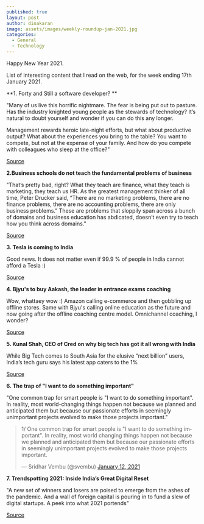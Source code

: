 ```yaml
---
published: true
layout: post
author: dinakaran
image: assets/images/weekly-roundup-jan-2021.jpg
categories:
  - General
  - Technology
---
```

Happy New Year 2021. 

List of interesting content that I read on the web, for the week ending 17th January 2021. 

**1. Forty and Still a software developer? **

"Many of us live this horrific nightmare. The fear is being put out to pasture. Has the industry knighted young people as the stewards of technology? It’s natural to doubt yourself and wonder if you can do this any longer.

Management rewards heroic late-night efforts, but what about productive output? What about the experiences you bring to the table?
You want to compete, but not at the expense of your family. And how do you compete with colleagues who sleep at the office?"

[Source](https://medium.com/better-programming/forty-and-still-a-software-developer-741167da15e4) 

**2.Business schools do not teach the fundamental problems of business**

"That’s pretty bad, right? What they teach are finance, what they teach is marketing, they teach us HR. As the greatest management thinker of all time, Peter Drucker said, “There are no marketing problems, there are no finance problems, there are no accounting problems, there are only business problems.” These are problems that sloppily span across a bunch of domains and business education has abdicated, doesn’t even try to teach how you think across domains."

[Source](https://fs.blog/knowledge-project/roger-martin/)

**3. Tesla is coming to India**

Good news. It does not matter even if 99.9 % of people in India cannot afford a Tesla :) 

[Source](https://www.livemint.com/companies/news/elon-musk-s-tesla-opens-india-entity-in-bengaluru-names-three-directors-11610464180051.html)

**4. Bjyu's to buy Aakash, the leader in entrance exams coaching**

Wow, whattaey wow :) Amazon calling e-commerce and then gobbling up offline stores. Same with Bjyu's calling online education as the future and now going after the offline coaching centre model. Omnichannel coaching, I wonder? 

[Source](https://theprint.in/india/byjus-to-buy-medical-engineering-entrance-coaching-leader-aakash-in-1-billion-mega-deal/584286/)

**5. Kunal Shah, CEO of Cred on why big tech has got it all wrong with India** 

While Big Tech comes to South Asia for the elusive “next billion” users, India’s tech guru says his latest app caters to the 1%

[Source](https://restofworld.org/2021/india-according-to-kunal-shah/)

**6. The trap of "I want to do something important"**

"One common trap for smart people is "I want to do something important". In reality, most world-changing things happen not because we planned and anticipated them but because our passionate efforts in seemingly unimportant projects evolved to make those projects important."


<blockquote class="twitter-tweet"><p lang="en" dir="ltr">1/ One common trap for smart people is &quot;I want to do something important&quot;. In reality, most world changing things happen not because we planned and anticipated them but because our passionate efforts in seemingly unimportant projects evolved to make those projects important.</p>&mdash; Sridhar Vembu (@svembu) <a href="https://twitter.com/svembu/status/1348841472058003458?ref_src=twsrc%5Etfw">January 12, 2021</a></blockquote> <script async src="https://platform.twitter.com/widgets.js" charset="utf-8"></script>

**7. Trendspotting 2021: Inside India’s Great Digital Reset**

"A new set of winners and losers are poised to emerge from the ashes of the pandemic. And a wall of foreign capital is pouring in to fund a slew of digital startups. A peek into what 2021 portends"

[Source](https://www.foundingfuel.com/article/trendspotting-2021-inside-indias-great-digital-reset/)
